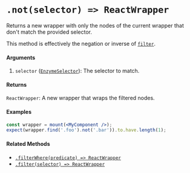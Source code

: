 # `.not(selector) => ReactWrapper`

Returns a new wrapper with only the nodes of the current wrapper that don't match the provided
selector.

This method is effectively the negation or inverse of [`filter`](filter.md).


#### Arguments

1. `selector` ([`EnzymeSelector`](../selector.md)): The selector to match.



#### Returns

`ReactWrapper`: A new wrapper that wraps the filtered nodes.



#### Examples

```jsx
const wrapper = mount(<MyComponent />);
expect(wrapper.find('.foo').not('.bar')).to.have.length(1);
```

#### Related Methods

- [`.filterWhere(predicate) => ReactWrapper`](filterWhere.md)
- [`.filter(selector) => ReactWrapper`](filter.md)
